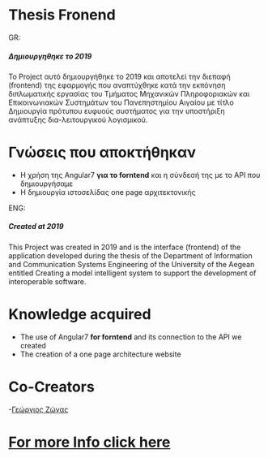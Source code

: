 # Thesis Fronend
GR:
##### Δημιουργηθηκε το 2019 
Το Project αυτό δημιουργήθηκε το 2019 και αποτελεί την διεπαφή (frontend) της εφαρμογής που αναπτύχθηκε κατά την εκπόνηση διπλωματικής εργασίας του Τμήματος Μηχανικών Πληροφοριακών και Επικοινωνιακών Συστημάτων του Πανεπηστημίου Αιγαίου με τίτλο Δημιουργία πρότυπου ευφυούς συστήματος για την υποστήριξη ανάπτυξης δια-λειτουργικού 
λογισμικού.

# Γνώσεις που αποκτήθηκαν 
  - Η χρήση της Angular7 **για το forntend** και η σύνδεσή της με το API που δημιουργήσαμε
  - Η δημιουργία ιστοσελίδας one page αρχιτεκτονικής

ENG:
##### Created at 2019
This Project was created in 2019 and is the interface (frontend) of the application developed during the thesis of the Department of Information and Communication Systems Engineering of the University of the Aegean entitled Creating a model intelligent system to support the development of interoperable software.

# Knowledge acquired
  - The use of Angular7  **for forntend** and its connection to the API we created
  - The creation of a one page architecture website  
  
# Co-Creators
  -[Γεώργιος Ζώγας](https://github.com/gzogas)
  
# [For more Info click here](https://drive.google.com/file/d/1d_mVLOCvXuduwAe4gcMJ79vhOKdLjOih/view?usp=sharing)
